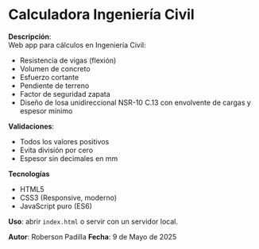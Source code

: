 # Calculadora Ingeniería Civil

**Descripción**:  
Web app para cálculos en Ingeniería Civil:
- Resistencia de vigas (flexión)
- Volumen de concreto
- Esfuerzo cortante
- Pendiente de terreno
- Factor de seguridad zapata
- Diseño de losa unidireccional NSR-10 C.13 con envolvente de cargas y espesor mínimo

**Validaciones**:
- Todos los valores positivos
- Evita división por cero
- Espesor sin decimales en mm

**Tecnologías**  
- HTML5  
- CSS3 (Responsive, moderno)  
- JavaScript puro (ES6)  

**Uso**: abrir `index.html` o servir con un servidor local.

**Autor**: Roberson Padilla
**Fecha**: 9 de Mayo de 2025